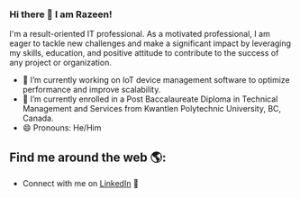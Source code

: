 ### Hi there 👋 I am Razeen!
I'm a result-oriented IT professional. 
As a motivated professional, I am eager to tackle new challenges and make a significant impact by leveraging my skills, education, and positive attitude to contribute to the success of any project or organization.

- 🔭 I’m currently working on IoT device management software to optimize performance and improve scalability. 
- 🌱 I’m currently enrolled in a Post Baccalaureate Diploma in Technical Management and Services from Kwantlen Polytechnic University, BC, Canada.
- 😄 Pronouns: He/Him

## Find me around the web 🌎:
- Connect with me on <a href="https://www.linkedin.com/in/razeen-muhajireen/">LinkedIn</a> 💼

<!--
**RazBiz/RazBiz** is a ✨ _special_ ✨ repository because its `README.md` (this file) appears on your GitHub profile.

Here are some ideas to get you started:

- 🔭 I’m currently working on ...
- 🌱 I’m currently learning ...
- 👯 I’m looking to collaborate on ...
- 🤔 I’m looking for help with ...
- 💬 Ask me about ...
- 📫 How to reach me: ...
- 😄 Pronouns: 
- ⚡ Fun fact: 
-->
